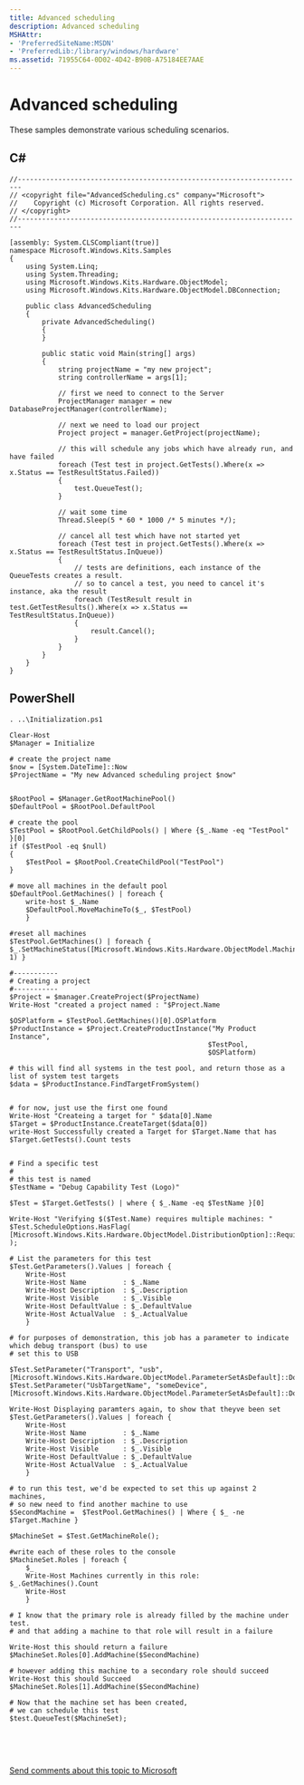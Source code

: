 ```yaml
---
title: Advanced scheduling
description: Advanced scheduling
MSHAttr:
- 'PreferredSiteName:MSDN'
- 'PreferredLib:/library/windows/hardware'
ms.assetid: 71955C64-0D02-4D42-B90B-A75184EE7AAE
---
```


# Advanced scheduling


These samples demonstrate various scheduling scenarios.

## <span id="C_"></span><span id="c_"></span>**C#**


``` syntax
//-----------------------------------------------------------------------
// <copyright file="AdvancedScheduling.cs" company="Microsoft">
//    Copyright (c) Microsoft Corporation. All rights reserved.
// </copyright>
//-----------------------------------------------------------------------

[assembly: System.CLSCompliant(true)]
namespace Microsoft.Windows.Kits.Samples
{
    using System.Linq;
    using System.Threading;
    using Microsoft.Windows.Kits.Hardware.ObjectModel;
    using Microsoft.Windows.Kits.Hardware.ObjectModel.DBConnection;

    public class AdvancedScheduling
    {
        private AdvancedScheduling()
        {
        }

        public static void Main(string[] args)
        {
            string projectName = "my new project";
            string controllerName = args[1];

            // first we need to connect to the Server
            ProjectManager manager = new DatabaseProjectManager(controllerName);

            // next we need to load our project
            Project project = manager.GetProject(projectName);

            // this will schedule any jobs which have already run, and have failed
            foreach (Test test in project.GetTests().Where(x => x.Status == TestResultStatus.Failed))
            {
                test.QueueTest();
            }

            // wait some time
            Thread.Sleep(5 * 60 * 1000 /* 5 minutes */);

            // cancel all test which have not started yet
            foreach (Test test in project.GetTests().Where(x => x.Status == TestResultStatus.InQueue))
            {
                // tests are definitions, each instance of the QueueTests creates a result.
                // so to cancel a test, you need to cancel it's instance, aka the result
                foreach (TestResult result in test.GetTestResults().Where(x => x.Status == TestResultStatus.InQueue))
                {
                    result.Cancel();
                }
            }
        }
    }
}
```

## <span id="PowerShell"></span><span id="powershell"></span><span id="POWERSHELL"></span>**PowerShell**


``` syntax
. ..\Initialization.ps1

Clear-Host
$Manager = Initialize

# create the project name
$now = [System.DateTime]::Now
$ProjectName = "My new Advanced scheduling project $now" 


$RootPool = $Manager.GetRootMachinePool()
$DefaultPool = $RootPool.DefaultPool

# create the pool
$TestPool = $RootPool.GetChildPools() | Where {$_.Name -eq "TestPool" }[0]
if ($TestPool -eq $null)
{
    $TestPool = $RootPool.CreateChildPool("TestPool")
}

# move all machines in the default pool
$DefaultPool.GetMachines() | foreach {
    write-host $_.Name
    $DefaultPool.MoveMachineTo($_, $TestPool)
    }

#reset all machines
$TestPool.GetMachines() | foreach { $_.SetMachineStatus([Microsoft.Windows.Kits.Hardware.ObjectModel.MachineStatus]::Ready, 1) }

#-----------
# Creating a project
#-----------
$Project = $manager.CreateProject($ProjectName)
Write-Host "created a project named : "$Project.Name

$OSPlatform = $TestPool.GetMachines()[0].OSPlatform
$ProductInstance = $Project.CreateProductInstance("My Product Instance",
                                                 $TestPool,
                                                 $OSPlatform)

# this will find all systems in the test pool, and return those as a list of system test targets
$data = $ProductInstance.FindTargetFromSystem()


# for now, just use the first one found
Write-Host "Createing a target for " $data[0].Name
$Target = $ProductInstance.CreateTarget($data[0])
write-Host Successfully created a Target for $Target.Name that has $Target.GetTests().Count tests


# Find a specific test
#
# this test is named 
$TestName = "Debug Capability Test (Logo)"

$Test = $Target.GetTests() | where { $_.Name -eq $TestName }[0]

Write-Host "Verifying $($Test.Name) requires multiple machines: " $Test.ScheduleOptions.HasFlag( [Microsoft.Windows.Kits.Hardware.ObjectModel.DistributionOption]::RequiresMultipleMachines );

# List the parameters for this test
$Test.GetParameters().Values | foreach {
    Write-Host 
    Write-Host Name         : $_.Name
    Write-Host Description  : $_.Description
    Write-Host Visible      : $_.Visible
    Write-Host DefaultValue : $_.DefaultValue
    Write-Host ActualValue  : $_.ActualValue
    }

# for purposes of demonstration, this job has a parameter to indicate which debug transport (bus) to use
# set this to USB

$Test.SetParameter("Transport", "usb", [Microsoft.Windows.Kits.Hardware.ObjectModel.ParameterSetAsDefault]::DoNotSetAsDefault)
$Test.SetParameter("UsbTargetName", "someDevice", [Microsoft.Windows.Kits.Hardware.ObjectModel.ParameterSetAsDefault]::DoNotSetAsDefault)

Write-Host Displaying paramters again, to show that theyve been set
$Test.GetParameters().Values | foreach {
    Write-Host 
    Write-Host Name         : $_.Name
    Write-Host Description  : $_.Description
    Write-Host Visible      : $_.Visible
    Write-Host DefaultValue : $_.DefaultValue
    Write-Host ActualValue  : $_.ActualValue
    }

# to run this test, we'd be expected to set this up against 2 machines, 
# so new need to find another machine to use
$SecondMachine =  $TestPool.GetMachines() | Where { $_ -ne $Target.Machine }

$MachineSet = $Test.GetMachineRole();

#write each of these roles to the console
$MachineSet.Roles | foreach { 
    $_ 
    Write-Host Machines currently in this role:  $_.GetMachines().Count
    Write-Host
    }

# I know that the primary role is already filled by the machine under test.
# and that adding a machine to that role will result in a failure

Write-Host this should return a failure
$MachineSet.Roles[0].AddMachine($SecondMachine)

# however adding this machine to a secondary role should succeed
Write-Host this should Succeed
$MachineSet.Roles[1].AddMachine($SecondMachine)

# Now that the machine set has been created, 
# we can schedule this test
$test.QueueTest($MachineSet);
```

 

 

[Send comments about this topic to Microsoft](mailto:wsddocfb@microsoft.com?subject=Documentation%20feedback%20%5Bp_hlk_om\p_hlk_om%5D:%20Advanced%20scheduling%20%20RELEASE:%20%287/11/2017%29&body=%0A%0APRIVACY%20STATEMENT%0A%0AWe%20use%20your%20feedback%20to%20improve%20the%20documentation.%20We%20don't%20use%20your%20email%20address%20for%20any%20other%20purpose,%20and%20we'll%20remove%20your%20email%20address%20from%20our%20system%20after%20the%20issue%20that%20you're%20reporting%20is%20fixed.%20While%20we're%20working%20to%20fix%20this%20issue,%20we%20might%20send%20you%20an%20email%20message%20to%20ask%20for%20more%20info.%20Later,%20we%20might%20also%20send%20you%20an%20email%20message%20to%20let%20you%20know%20that%20we've%20addressed%20your%20feedback.%0A%0AFor%20more%20info%20about%20Microsoft's%20privacy%20policy,%20see%20http://privacy.microsoft.com/en-us/default.aspx. "Send comments about this topic to Microsoft")




